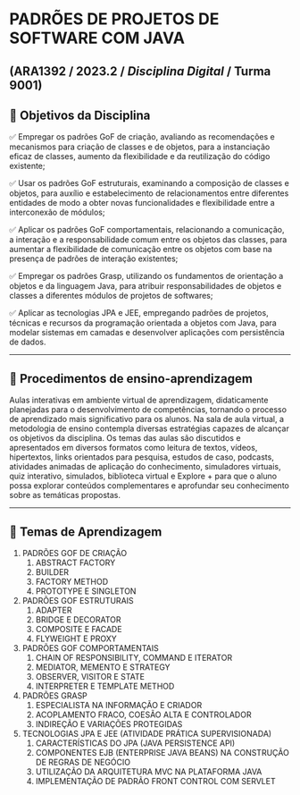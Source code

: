 # **PADRÕES DE PROJETOS DE SOFTWARE COM JAVA**
## (ARA1392 / 2023.2 / _Disciplina Digital_ / Turma 9001)

## 🎯 **Objetivos da Disciplina**

­✅ ­Empregar os padrões GoF de criação, avaliando as recomendações e mecanismos para criação de classes e de objetos, para a instanciação eficaz de classes, aumento da flexibilidade e da reutilização do código existente;

­✅ ­Usar os padrões GoF estruturais, examinando a composição de classes e objetos, para auxílio e estabelecimento de relacionamentos entre diferentes entidades de modo a obter novas funcionalidades e flexibilidade entre a interconexão de módulos;

­✅ Aplicar os padrões GoF comportamentais, relacionando a comunicação, a interação e a responsabilidade comum entre os objetos das classes, para aumentar a flexibilidade de comunicação entre os objetos com base na presença de padrões de interação existentes;

­✅ ­Empregar os padrões Grasp, utilizando os fundamentos de orientação a objetos e da linguagem Java, para atribuir responsabilidades de objetos e classes a diferentes módulos de projetos de softwares;

­✅ Aplicar as tecnologias JPA e JEE, empregando padrões de projetos, técnicas e recursos da programação orientada a objetos com Java, para modelar sistemas em camadas e desenvolver aplicações com persistência de dados.

---

## 📑 **Procedimentos de ensino-­aprendizagem**

Aulas interativas em ambiente virtual de aprendizagem, didaticamente planejadas para o desenvolvimento de competências, tornando o processo de aprendizado mais significativo para os alunos. Na sala de aula virtual, a metodologia de ensino contempla diversas estratégias capazes de alcançar os objetivos da disciplina. Os temas das aulas são discutidos e apresentados em diversos formatos como leitura de textos, vídeos, hipertextos, links orientados para pesquisa, estudos de caso, podcasts, atividades animadas de aplicação do conhecimento, simuladores virtuais, quiz interativo, simulados, biblioteca virtual e Explore + para que o aluno possa explorar conteúdos complementares e aprofundar seu conhecimento sobre as temáticas propostas.

---

## 📖 **Temas de Aprendizagem**

1. PADRÕES GOF DE CRIAÇÃO
   1. ABSTRACT FACTORY
   2. BUILDER
   3. FACTORY METHOD
   4. PROTOTYPE E SINGLETON
3. PADRÕES GOF ESTRUTURAIS
   1. ADAPTER
   2. BRIDGE E DECORATOR
   3. COMPOSITE E FACADE
   4. FLYWEIGHT E PROXY
4. PADRÕES GOF COMPORTAMENTAIS
   1. CHAIN OF RESPONSIBILITY, COMMAND E ITERATOR
   2. MEDIATOR, MEMENTO E STRATEGY
   3. OBSERVER, VISITOR E STATE
   4. INTERPRETER E TEMPLATE METHOD
5. PADRÕES GRASP
   1. ESPECIALISTA NA INFORMAÇÃO E CRIADOR
   2. ACOPLAMENTO FRACO, COESÃO ALTA E CONTROLADOR
   3. INDIREÇÃO E VARIAÇÕES PROTEGIDAS
6. TECNOLOGIAS JPA E JEE (ATIVIDADE PRÁTICA SUPERVISIONADA)
   1. CARACTERÍSTICAS DO JPA (JAVA PERSISTENCE API)
   2. COMPONENTES EJB (ENTERPRISE JAVA BEANS) NA CONSTRUÇÃO DE REGRAS DE NEGÓCIO
   3. UTILIZAÇÃO DA ARQUITETURA MVC NA PLATAFORMA JAVA
   4. IMPLEMENTAÇÃO DE PADRÃO FRONT CONTROL COM SERVLET
